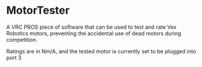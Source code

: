 # MotorTester

A VRC PROS piece of software that can be used to test and rate Vex Robotics motors, preventing the accidental use of dead motors during competition.

Ratings are in Nm/A, and the tested motor is currently set to be plugged into port 3
